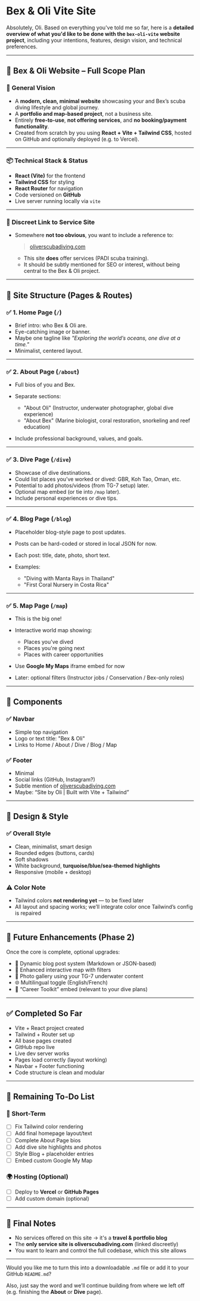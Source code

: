 # Bex & Oli Vite Site
Absolutely, Oli. Based on everything you've told me so far, here is a **detailed overview of what you'd like to be done with the `bex-oli-vite` website project**, including your intentions, features, design vision, and technical preferences.

---

## 🐠 **Bex & Oli Website – Full Scope Plan**

### 🧭 **General Vision**

* A **modern, clean, minimal website** showcasing your and Bex’s scuba diving lifestyle and global journey.
* A **portfolio and map-based project**, not a business site.
* Entirely **free-to-use**, **not offering services**, and **no booking/payment functionality**.
* Created from scratch by you using **React + Vite + Tailwind CSS**, hosted on GitHub and optionally deployed (e.g. to Vercel).

---

### 📦 **Technical Stack & Status**

* **React (Vite)** for the frontend
* **Tailwind CSS** for styling
* **React Router** for navigation
* Code versioned on **GitHub**
* Live server running locally via `vite`

---

### 🔗 **Discreet Link to Service Site**

* Somewhere **not too obvious**, you want to include a reference to:

  > [oliverscubadiving.com](https://oliverscubadiving.com)

  * This site **does** offer services (PADI scuba training).
  * It should be subtly mentioned for SEO or interest, without being central to the Bex & Oli project.

---

## 🧱 Site Structure (Pages & Routes)

### ✅ 1. **Home Page** (`/`)

* Brief intro: who Bex & Oli are.
* Eye-catching image or banner.
* Maybe one tagline like *"Exploring the world’s oceans, one dive at a time."*
* Minimalist, centered layout.

---

### ✅ 2. **About Page** (`/about`)

* Full bios of you and Bex.
* Separate sections:

  * "About Oli" (Instructor, underwater photographer, global dive experience)
  * "About Bex" (Marine biologist, coral restoration, snorkeling and reef education)
* Include professional background, values, and goals.

---

### ✅ 3. **Dive Page** (`/dive`)

* Showcase of dive destinations.
* Could list places you’ve worked or dived: GBR, Koh Tao, Oman, etc.
* Potential to add photos/videos (from TG-7 setup) later.
* Optional map embed (or tie into `/map` later).
* Include personal experiences or dive tips.

---

### ✅ 4. **Blog Page** (`/blog`)

* Placeholder blog-style page to post updates.
* Posts can be hard-coded or stored in local JSON for now.
* Each post: title, date, photo, short text.
* Examples:

  * "Diving with Manta Rays in Thailand"
  * "First Coral Nursery in Costa Rica"

---

### ✅ 5. **Map Page** (`/map`)

* This is the big one!
* Interactive world map showing:

  * Places you've dived
  * Places you're going next
  * Places with career opportunities
* Use **Google My Maps** iframe embed for now
* Later: optional filters (Instructor jobs / Conservation / Bex-only roles)

---

## 🧩 Components

### ✅ Navbar

* Simple top navigation
* Logo or text title: "Bex & Oli"
* Links to Home / About / Dive / Blog / Map

### ✅ Footer

* Minimal
* Social links (GitHub, Instagram?)
* Subtle mention of [oliverscubadiving.com](https://oliverscubadiving.com)
* Maybe: “Site by Oli | Built with Vite + Tailwind”

---

## 🎨 Design & Style

### ✅ Overall Style

* Clean, minimalist, smart design
* Rounded edges (buttons, cards)
* Soft shadows
* White background, **turquoise/blue/sea-themed highlights**
* Responsive (mobile + desktop)

### ⚠️ Color Note

* Tailwind colors **not rendering yet** — to be fixed later
* All layout and spacing works; we’ll integrate color once Tailwind’s config is repaired

---

## 🧪 Future Enhancements (Phase 2)

Once the core is complete, optional upgrades:

* 🧭 Dynamic blog post system (Markdown or JSON-based)
* 📍 Enhanced interactive map with filters
* 🎥 Photo gallery using your TG-7 underwater content
* 🌐 Multilingual toggle (English/French)
* 🧰 “Career Toolkit” embed (relevant to your dive plans)

---

## ✅ Completed So Far

* Vite + React project created
* Tailwind + Router set up
* All base pages created
* GitHub repo live
* Live dev server works
* Pages load correctly (layout working)
* Navbar + Footer functioning
* Code structure is clean and modular

---

## 🚧 Remaining To-Do List

### 🔨 Short-Term

* [ ] Fix Tailwind color rendering
* [ ] Add final homepage layout/text
* [ ] Complete About Page bios
* [ ] Add dive site highlights and photos
* [ ] Style Blog + placeholder entries
* [ ] Embed custom Google My Map

### 🌍 Hosting (Optional)

* [ ] Deploy to **Vercel** or **GitHub Pages**
* [ ] Add custom domain (optional)

---

## 💬 Final Notes

* No services offered on this site → it's a **travel & portfolio blog**
* The **only service site is oliverscubadiving.com** (linked discreetly)
* You want to learn and control the full codebase, which this site allows

---

Would you like me to turn this into a downloadable `.md` file or add it to your GitHub `README.md`?

Also, just say the word and we’ll continue building from where we left off (e.g. finishing the **About** or **Dive** page).
